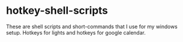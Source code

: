 # hotkey-shell-scripts

These are shell scripts and short-commands that I use for my windows setup. Hotkeys for lights and hotkeys for google calendar. 
